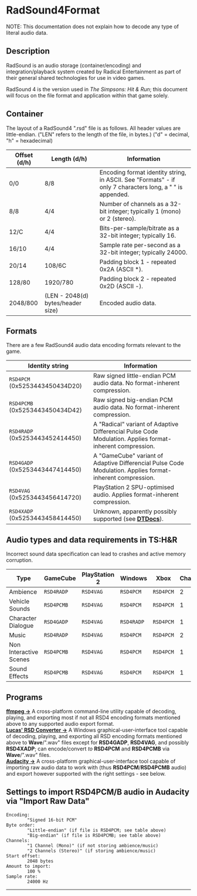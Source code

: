 # RadSound4Format
NOTE: This documentation does not explain how to decode any type of literal audio data.

## Description
RadSound is an audio storage (container/encoding) and integration/playback system created by Radical Entertainment as part of their general shared technologies for use in video games. 

RadSound 4 is the version used in *The Simpsons: Hit & Run*; this document will focus on the file format and application within that game solely.

## Container
The layout of a RadSound4 ".rsd" file is as follows.
All header values are little-endian.
("LEN" refers to the length of the file, in bytes.)
("d" = decimal, "h" = hexadecimal)

| Offset (d/h) | Length (d/h) | Information |
| ------------ | ------------ | ----------- |
| 0/0 | 8/8 | Encoding format identity string, in ASCII. See "Formats" - if only 7 characters long, a " " is appended. |
| 8/8 | 4/4 | Number of channels as a 32-bit integer; typically 1 (mono) or 2 (stereo). |
| 12/C | 4/4 | Bits-per-sample/bitrate as a 32-bit integer; typically 16. |
| 16/10 | 4/4 | Sample rate per-second as a 32-bit integer; typically 24000. |
| 20/14 | 108/6C | Padding block 1 - repeated 0x2A (ASCII *). |
| 128/80 | 1920/780 | Padding block 2 - repeated 0x2D (ASCII -). |
| 2048/800 | (LEN - 2048(d) bytes/header size) | Encoded audio data. |

## Formats
There are a few RadSound4 audio data encoding formats relevant to the game.

| Identity string | Information |
| --------------- | ------------ |
| `RSD4PCM ` (0x5253443450434D20) | Raw signed little-endian PCM audio data. No format-inherent compression. |
| `RSD4PCMB` (0x5253443450434D42) | Raw signed big-endian PCM audio data. No format-inherent compression. |
| `RSD4RADP` (0x5253443452414450) | A "Radical" variant of Adaptive Differencial Pulse Code Modulation. Applies format-inherent compression. |
| `RSD4GADP` (0x5253443447414450) | A "GameCube" variant of Adaptive Differencial Pulse Code Modulation. Applies format-inherent compression. |
| `RSD4VAG ` (0x5253443456414720) | PlayStation 2 SPU-optimised audio. Applies format-inherent compression. |
| `RSD4XADP` (0x5253443458414450) | Unknown, apparently possibly supported (see [**DTDocs**](https://docs.donutteam.com/docs/lucasrmsbuilder/xml-format)). |

## Audio types and data requirements in TS:H&R
Incorrect sound data specification can lead to crashes and active memory corruption.

| Type | GameCube | PlayStation 2 | Windows | Xbox | Channels | Bitrate | Sample Rate |
| ---- | -------- | ------------- | ------- | ---- | -------- | ------- | ----------- |
| Ambience | `RSD4RADP` | `RSD4VAG ` | `RSD4PCM ` | `RSD4PCM ` | 2 | 16 | 24000 |
| Vehicle Sounds | `RSD4PCMB` | `RSD4VAG ` | `RSD4PCM ` | `RSD4PCM ` | 1 | 16 | 24000 |
| Character Dialogue | `RSD4GADP` | `RSD4VAG ` | `RSD4RADP` | `RSD4PCM ` | 1 | 16 | 24000 |
| Music | `RSD4RADP` | `RSD4VAG ` | `RSD4PCM ` | `RSD4PCM ` | 2 | 16 | 24000 |
| Non Interactive Scenes | `RSD4PCMB` | `RSD4VAG ` | `RSD4PCM ` | `RSD4PCM ` | 1 | 16 | 24000 |
| Sound Effects | `RSD4PCMB` | `RSD4VAG ` | `RSD4PCM ` | `RSD4PCM ` | 1 | 16 | 24000 |

## Programs
[**ffmpeg ->**](https://ffmpeg.org/) A cross-platform command-line utility capable of decoding, playing, and exporting most if not all RSD4 encoding formats mentioned above to any supported audio export format.  
[**Lucas' RSD Converter ->**](https://modbakery.donutteam.com/releases/view/14) A Windows graphical-user-interface tool capable of decoding, playing, and exporting all RSD encoding formats mentioned above to **Wave**/".wav" files except for **RSD4GADP**, **RSD4VAG**, and possibly **RSD4XADP**; can encode/convert *to* **RSD4PCM** and **RSD4PCMB** via **Wave**/".wav" files.  
[**Audacity ->**](https://www.audacityteam.org/) A cross-platform graphical-user-interface tool capable of importing raw audio data to work with (thus **RSD4PCM**/**RSD4PCMB** audio) and export however supported with the right settings - see below.

## Settings to import RSD4PCM/B audio in Audacity via "Import Raw Data"
```
Encoding:
        "Signed 16-bit PCM"
Byte order:
        "Little-endian" (if file is RSD4PCM; see table above)
        "Big-endian" (if file is RSD4PCMB; see table above)
Channels:
        "1 Channel (Mono)" (if not storing ambience/music)
        "2 Channels (Stereo)" (if storing ambience/music)
Start offset:
        2048 bytes
Amount to import:
        100 %
Sample rate:
        24000 Hz
```

---
